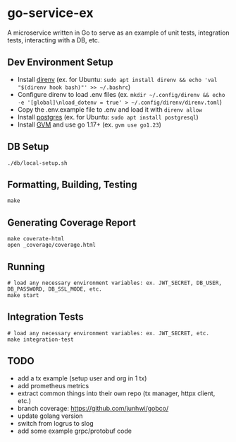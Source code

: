 # go-service-ex

A microservice written in Go to serve as an example of unit tests, integration tests, interacting with a DB, etc.

## Dev Environment Setup

* Install [direnv](https://direnv.net/) (ex. for Ubuntu: `sudo apt install direnv && echo 'val "$(direnv hook bash)"' >> ~/.bashrc`)
* Configure direnv to load .env files (ex. `mkdir ~/.config/direnv && echo -e '[global]\nload_dotenv = true' > ~/.config/direnv/direnv.toml`)
* Copy the .env.example file to .env and load it with `direnv allow`
* Install [postgres](https://www.postgresql.org/) (ex. for Ubuntu: `sudo apt install postgresql`)
* Install [GVM](https://github.com/moovweb/gvm) and use go 1.17+ (ex. `gvm use go1.23`)

## DB Setup

```
./db/local-setup.sh
```

## Formatting, Building, Testing

```
make
```

## Generating Coverage Report

```
make coverate-html
open _coverage/coverage.html
```

## Running

```
# load any necessary environment variables: ex. JWT_SECRET, DB_USER, DB_PASSWORD, DB_SSL_MODE, etc.
make start
```

## Integration Tests

```
# load any necessary environment variables: ex. JWT_SECRET, etc.
make integration-test
```

## TODO
* add a tx example (setup user and org in 1 tx)
* add prometheus metrics
* extract common things into their own repo (tx manager, httpx client, etc.)
* branch coverage: https://github.com/junhwi/gobco/
* update golang version
* switch from logrus to slog
* add some example grpc/protobuf code
